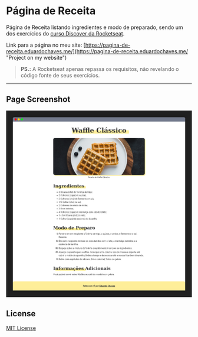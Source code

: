 # Página de Receita

Página de Receita listando ingredientes e modo de preparado, sendo um dos exercícios do [curso Discover da Rocketseat](https://www.rocketseat.com.br/discover "Rocketseat Discover Course").

Link para a página no meu site: [https://pagina-de-receita.eduardochaves.me/](https://pagina-de-receita.eduardochaves.me/ "Project on my website")

> **PS.:** A Rocketseat apenas repassa os requisitos, não revelando o código fonte de seus exercícios.

---

## Page Screenshot

![Page Screenshot](page-screenshot.jpg "Page Screenshot")

## License

[MIT License](LICENSE.txt "MIT License Document")